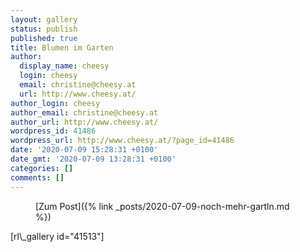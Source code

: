```yaml
---
layout: gallery
status: publish
published: true
title: Blumen im Garten
author:
  display_name: cheesy
  login: cheesy
  email: christine@cheesy.at
  url: http://www.cheesy.at/
author_login: cheesy
author_email: christine@cheesy.at
author_url: http://www.cheesy.at/
wordpress_id: 41486
wordpress_url: http://www.cheesy.at/?page_id=41486
date: '2020-07-09 15:28:31 +0100'
date_gmt: '2020-07-09 13:28:31 +0100'
categories: []
comments: []
---
```

<!-- wp:core-embed/wordpress {"url":"http://www.cheesy.at/2020/07/noch-mehr-gartln/","type":"rich","providerNameSlug":"cheesy-at","className":""} -->
<figure class="wp-block-embed-wordpress wp-block-embed is-type-rich is-provider-cheesy-at">
<div class="wp-block-embed__wrapper">
[Zum Post]({% link _posts/2020-07-09-noch-mehr-gartln.md %})
</div>
</figure>
<!-- /wp:core-embed/wordpress -->
<!-- wp:paragraph -->
[rl\_gallery id="41513"]
<!-- /wp:paragraph -->
